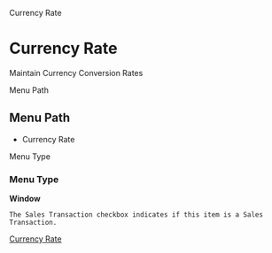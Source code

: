 
Currency Rate
# Currency Rate


Maintain Currency Conversion Rates

Menu Path
## Menu Path



- Currency Rate

Menu Type
### Menu Type

**Window**

```
The Sales Transaction checkbox indicates if this item is a Sales Transaction.
```

[Currency Rate](functional-guide/window/window-currency-rate.md)